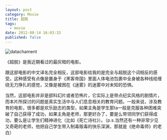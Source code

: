 ```yaml
---
layout: post
category: Movie
title: 超脱
tags:
  - movie
date: 2012-08-14 16:03:33
published: false
---
```


<img src="http://upload.wikimedia.org/wikipedia/en/thumb/2/20/Detachment_poster.jpg/220px-Detachment_poster.jpg" title="datachament" />


《超脱》是我近期看过的最灰暗的电影。

跟这部电影的中文译名完全相反，这部电影给我的是完全与超脱这个词相反的感受。这种感受有点像是置身于《黑客帝国》里面人体电池包裹中全身被各种线缆缠绕无力挣扎的感觉，又像是被困在《迷雾》的迷雾中对未知的恐惧。


当然，这部电影并非是部科幻片或者恐怖片，它实际上是带点纪实风格的剧情片，而本片所探讨的问题是真实生活中与人们息息相关的教育问题。一般来说，涉及教育的电影，很多都是欢乐励志的类型，如果主角是学生那ta一般是克服各种困难突破了自己获得了成功，如果主角是老师，那更好办了，要是么带领同学们获得成功，要么是让学生们精神进化（比如《死亡诗社》）。（p.s.当然还有一种非常少见又奇葩的老师，他把自己学生带入制毒贩毒的快乐深渊，那就是《绝命毒师》的老白）